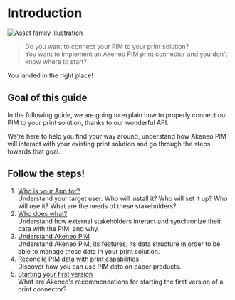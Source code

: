 # Introduction
![Asset family illustration](../../img/illustrations/illus--Assetfamily.svg)

> Do you want to connect your PIM to your print solution?  
> You want to implement an Akeneo PIM print connector and you don't know where to start?  

You landed in the right place!

## Goal of this guide

In the following guide, we are going to explain how to properly connect our PIM to your print solution, thanks to our wonderful API.

We're here to help you find your way around, understand how Akeneo PIM will interact with your existing print solution and go through the steps towards that goal.

## Follow the steps!

1. [Who is your App for?](step0-who-is-your-app-for.html)  
Understand your target user: Who will install it? Who will set it up? Who will use it? What are the needs of these stakeholders?
2. [Who does what?](step1-who-does-what.html)  
Understand how external stakeholders interact and synchronize their data with the PIM, and why.
3. [Understand Akeneo PIM](step2-understand-akeneo-pim.html)  
Understand Akeneo PIM, its features, its data structure in order to be able to manage these data in your print solution.
4. [Reconcile PIM data with print capabilities](step3-reconcile-PIM-data-with-print-features.html)  
Discover how you can use PIM data on paper products.
5. [Starting your first version](step4-define-your-first-scope.html)  
What are Akeneo's recommendations for starting the first version of a print connector?
